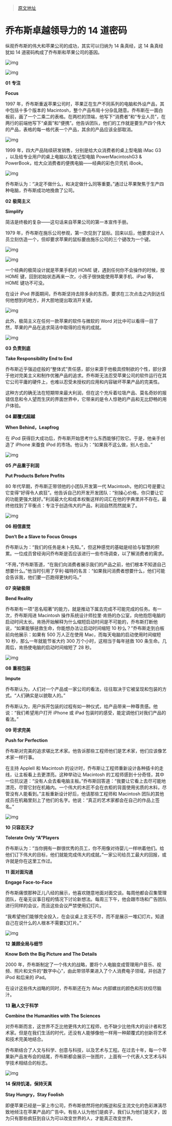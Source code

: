 > [原文地址](https://www.sohu.com/a/407110555_99947307)

# 乔布斯卓越领导力的 14 道密码

纵观乔布斯的伟大和苹果公司的成功，其实可以归纳为 14 条真经，这 14 条真经犹如 14 道密码构成了乔布斯和苹果公司的基因。

![img](http://p7.itc.cn/q_70/images03/20200712/f54f208dbaac4f1183f96e6475d93133.jpeg)

![img](http://p6.itc.cn/q_70/images03/20200712/e196e38e1f5745a88fa6c233ce13acf6.jpeg)

**01** **专注**

**Focus**

1997 年，乔布斯重返苹果公司时，苹果正在生产不同系列的电脑和外设产品，其中包括十多个版本的 Macintosh，整个产品布局十分杂乱随意。乔布斯在一面白板前，画了一个二乘二的表格。在两栏的顶端，他写下“消费者”和“专业人员”，在两行的前端他写下“桌面”和“便携”。他告诉团队，他们的工作就是要生产四个伟大的产品，表格的每一格代表一个产品，其余的产品应该全部取消。

![img](http://p9.itc.cn/q_70/images03/20200712/05f39efea6ed45a890995ef4b9c54c82.png)

1999 年，四大产品陆续研发销售，分别是给大众消费者的桌上型电脑 iMac G3 ，以及给专业用户的桌上电脑以及笔记型电脑 PowerMacintoshG3 & PowerBook，给大众消费者的便携电脑——经典的彩色贝壳机 iBook。

![img](http://p5.itc.cn/q_70/images03/20200712/3152b5b892aa4454b643c52127dc9efe.jpeg)

乔布斯认为：“决定不做什么，和决定做什么同等重要。”通过让苹果聚焦于生产四种电脑，乔布斯成功地挽救了公司。

**02** **极简主义**

**Simplify**

简洁是终极的复杂——这句话来自苹果公司的第一本宣传手册。

1979 年，乔布斯在施乐公司参观，第一次见到了鼠标。回来以后，他要求设计人员立刻仿造一个，但却要求苹果的鼠标要由施乐公司的三个键改为一个键。

![img](http://p2.itc.cn/q_70/images03/20200712/07e4fa8a39dd46fd958dc1588177f85c.jpeg)

![img](http://p9.itc.cn/q_70/images03/20200712/15776f0e339c4b47ac1dba9531570197.jpeg)

一个经典的极简设计就是苹果手机的 HOME 键，遇到任何你不会操作的时候，按 HOME 键，回到初始状态再来一次，小孩子很快能使用苹果手机、iPad 等，HOME 键功不可没。

在设计 iPod 界面期间，乔布斯坚持去除多余的东西，要求在三次点击之内到达任何他想到的地方，并大胆地提出取消开关键。

![img](http://p0.itc.cn/q_70/images03/20200712/860a35a52e5643c08f8e097813d4fef2.jpeg)

此外，极简主义在任何一款苹果的软件与微软的 Word 对比中可以看得一目了然，苹果的产品在追求简洁中取得的应有的成就。

![img](http://p5.itc.cn/q_70/images03/20200712/e7951938013c4f91930342fbeb025dd6.jpeg)

**03** **负责到底**

**Take Responsibility End to End**

乔布斯近乎强迫症般的“整体式”责任感，部分来源于他极具控制欲的个性，部分源于他对完美主义和制作优雅产品的追求。乔布斯无法忍受苹果公司的软件运行在其它公司平庸的硬件上，也难以忍受未授权的应用和内容破坏苹果产品的完美性。

这种方式的确无法在短期带来最大利润，但在这个充斥着垃圾产品、莫名奇妙的报错信息和令人望而生厌的界面世界中，它带来的是令人惊艳的产品和无比舒畅的用户体验。

**04** **颠覆式超越**

**When Behind，Leapfrog**

在 iPod 获得巨大成功后，乔布斯开始思考什么东西能够打败它。于是，他亲手创造了 iPhone 来蚕食 iPod 的市场。他认为：“如果我不这么做，别人也会。”

![img](http://p6.itc.cn/q_70/images03/20200712/47a91426bd0b4573a52a99d31e52a86f.jpeg)

**05** **产品重于利润**

**Put Products Before Profits**

80 年代早期，乔布斯正带领他的小团队开发第一代 Macintosh，他的口号是要让它变得“好得令人疯狂”。他告诉自己的开发开发团队：“别操心价格，你只要让它的功能更强大就好。”利润最大化和成本权衡这样的词汇在他的字典里并不存在。最终他找到了平衡点：专注于创造伟大的产品，利润自然而然就来了。

![img](http://p3.itc.cn/q_70/images03/20200712/2f0107798a9c487a87e2a2a623ec9a08.jpeg)

**06** **相信直觉**

**Don‘t Be a Slave to Focus Groups**

乔布斯认为：“我们的任务是未卜先知。”，但这种感觉的基础是经验与智慧的积累。一位成员曾经询问乔布斯是否应该进行一些市场调查，以了解消费者的需求。

“不用，”乔布斯答道，“在我们向消费者展示我们的产品之前，他们根本不知道自己想要什么。”他当时引用了亨利·福特的名言：“如果我问消费者想要什么，他们可能会告诉我，他们要一匹跑得更快的马。”

**07** **突破极限**

**Bend Reality**

乔布斯有一项“恶名昭著”的能力，就是推动下属去完成不可能完成的任务。有一次，乔布斯闯进 Macintosh 操作系统设计师拉里·肯扬的办公室，向他抱怨电脑的启动时间太长。肯扬开始解释为什么缩短启动时间是不可能的，乔布斯打断他说，“如果能够拯救生命，你能想办法让启动时间缩短 10 秒么？”乔布斯走到白板前向他展示：如果有 500 万人正在使用 Mac，而每天电脑的启动使用时间缩短 10 秒，那么一年就能节省大约 300 万个小时，这相当于每年拯救 100 条生命。几周后，肯扬使电脑的启动时间缩短了 28 秒。

![img](http://p2.itc.cn/q_70/images03/20200712/c6d40b17b7844790b80854da7928486b.jpeg)

**08** **重视包装**

**Impute**

乔布斯认为，人们对一个产品或一家公司的看法，往往取决于它被呈现和包装的方式。“人们确实是以貌取人的。”

乔布斯认为，用户拆开包装的过程有如一种仪式，给产品带来一种尊贵感。他说：“我们希望用户打开 iPhone 或 iPad 包装时的感受，能定调他们对我们产品的看法。”

**09** **苛求完美**

**Push for Perfection**

乔布斯对完美的追求堪比艺术家。他告诉那些工程师他们是艺术家，他们应该像艺术家一样行事。

在主持 AppleⅡ 和 Macintosh 的设计时，乔布斯让工程师重新设计各种插卡的走线，让主板看上去更漂亮。这种举动让 Macintosh 的工程师感到十分奇怪，其中一位抗议道：“没有人会去看电脑主板。”乔布斯回答道：“我要让它看上去尽可能地漂亮，尽管它封在机箱内。一个伟大的木匠不会在衣柜的背面使用劣质的木料，尽管没有人能看到。”主板重新设计好后，他请那些工程师和 Macintosh 团队的其他成员在机箱里刻上了他们的名字。他说：“真正的艺术家都会在自己的作品上签名。”

![img](http://p0.itc.cn/q_70/images03/20200712/aac3483752a6425d87b2e1892dd67bcb.jpeg)

**10** **只容忍天才**

**Tolerate Only “A”Players**

乔布斯认为：“当你拥有一群很优秀的员工，你不用像对待婴儿一样哄着他们。给他们订下伟大的目标，他们就能完成伟大的成就。”一家公司给员工最大的回报，或许就是你在这里工作过。

**11** **面对面沟通**

**Engage Face-to-Face**

乔布斯痛恨那种正儿八经的展示，他喜欢随意地面对面交谈。每周他都会召集管理团队，在毫无议事日程的情况下讨论新想法。每周三下午，他会跟市场和广告团队进行同样的会议，而且这些会议严禁使用幻灯片。

“我希望他们能够完全投入，在会议桌上言无不尽，而不是展示一堆幻灯片。知道自己在说什么的人根本不需要幻灯片。”

![img](http://p6.itc.cn/q_70/images03/20200712/03e997c5f454443ca27518140c6659ef.jpeg)

**12** **兼顾全局与细节**

**Know Both the Big Picture and The Details**

2000 年，乔布斯制定了一个伟大的战略，要将个人电脑变成管理用户音乐、视频、照片和文件的“数字中心”，由此带领苹果进入了个人消费电子领域，并创造了 iPod 和后来的 iPad。

在设计这些伟大战略的同时，乔布斯还在为 iMac 内部螺丝的颜色和形状绞尽脑汁。

**13** **融人文于科学**

**Combine the Humanities with The Sciences**

对乔布斯而言，这世界不乏比他更伟大的工程师，也不缺少比他伟大的设计者和艺术家。但是在我们生活的时代，还没有人能够像他一样用一种颠覆式的创新将艺术和技术完美地结合。

乔布斯结合了人文与科学、创意与科技，以及艺术与工程。在过去十年，每一个苹果新产品发布会的结尾，乔布斯都会展示一张图片，上面有一个代表人文艺术与科学技术相结合的标志。

![img](http://p7.itc.cn/q_70/images03/20200712/09c54b5a7c434c79b640b45541a526a9.jpeg)

**14** **保持饥渴，保持天真**

**Stay Hungry，Stay Foolish**

即便苹果已经是一家上市公司，乔布斯依然将他的叛逆和反主流文化的色彩淋漓尽致地倾注在苹果产品的广告中。有些人认为他们是疯子，我们认为他们是天才，因为只有那些疯狂到自认为可以改变世界的人，才能真正改变世界。
